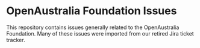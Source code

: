 OpenAustralia Foundation Issues
===============================

This repository contains issues generally related to the OpenAustralia Foundation. Many of these issues were imported from our retired Jira ticket tracker.
